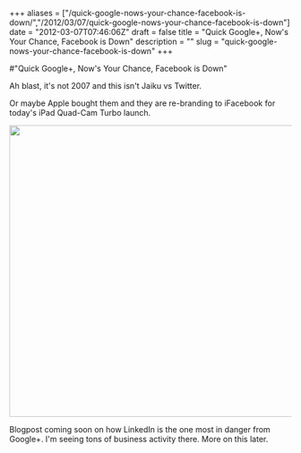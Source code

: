 +++
aliases = ["/quick-google-nows-your-chance-facebook-is-down/","/2012/03/07/quick-google-nows-your-chance-facebook-is-down"]
date = "2012-03-07T07:46:06Z"
draft = false
title = "Quick Google+, Now's Your Chance, Facebook is Down"
description = ""
slug = "quick-google-nows-your-chance-facebook-is-down"
+++

#"Quick Google+, Now's Your Chance, Facebook is Down"

Ah blast, it's not 2007 and this isn't Jaiku vs Twitter.

Or maybe Apple bought them and they are re-branding to iFacebook for today's iPad Quad-Cam Turbo launch.

<a href="https://d2j17b10ywb1i7.cloudfront.net/wp-content/uploads/2012/03/facebook.png"><img class="alignnone size-full wp-image-622" title="facebook" src="https://d2j17b10ywb1i7.cloudfront.net/wp-content/uploads/2012/03/facebook.png" alt="" width="853" height="520" /></a>

Blogpost coming soon on how LinkedIn is the one most in danger from Google+. I'm seeing tons of business activity there. More on this later.

&nbsp;